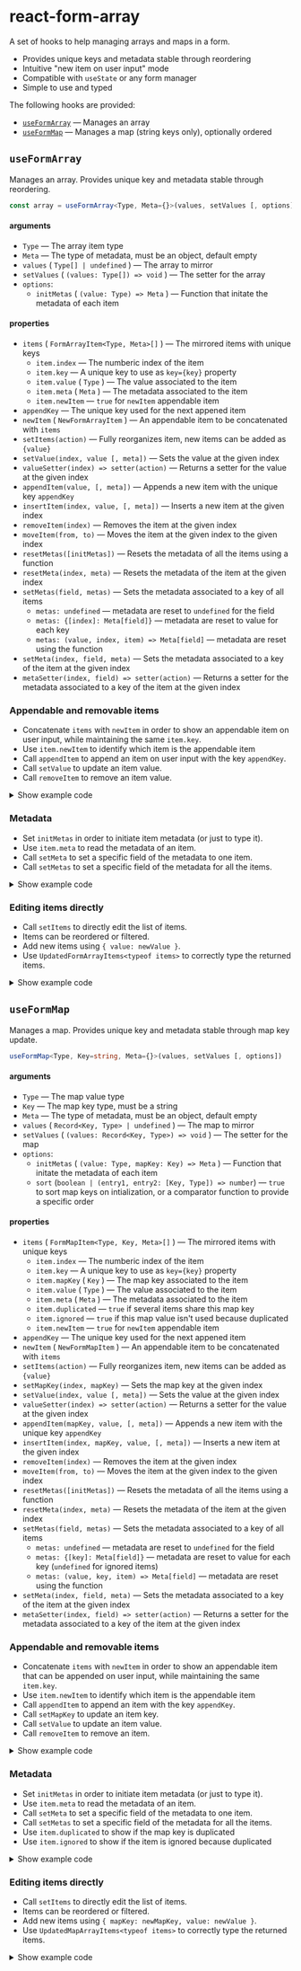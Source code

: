 # react-form-array

A set of hooks to help managing arrays and maps in a form.

- Provides unique keys and metadata stable through reordering
- Intuitive "new item on user input" mode
- Compatible with `useState` or any form manager
- Simple to use and typed

The following hooks are provided:

- [`useFormArray`](#useformarray) — Manages an array
- [`useFormMap`](#useformmap) — Manages a map (string keys only), optionally ordered

## `useFormArray`

Manages an array. Provides unique key and metadata stable through reordering.

```ts
const array = useFormArray<Type, Meta={}>(values, setValues [, options])
```

#### arguments

- `Type` — The array item type
- `Meta` — The type of metadata, must be an object, default empty
- `values` ( `Type[] | undefined` ) — The array to mirror
- `setValues` ( `(values: Type[]) => void` ) — The setter for the array
- `options`:
  - `initMetas` ( `(value: Type) => Meta` ) — Function that initate the metadata of each item

#### properties

- `items` ( `FormArrayItem<Type, Meta>[]` ) — The mirrored items with unique keys
  - `item.index` — The numberic index of the item
  - `item.key` — A unique key to use as `key={key}` property
  - `item.value` ( `Type` ) — The value associated to the item
  - `item.meta` ( `Meta` ) — The metadata associated to the item
  - `item.newItem` — `true` for `newItem` appendable item
- `appendKey` — The unique key used for the next appened item
- `newItem` ( `NewFormArrayItem` ) — An appendable item to be concatenated with `items`
- `setItems(action)` — Fully reorganizes item, new items can be added as `{value}`
- `setValue(index, value [, meta])` — Sets the value at the given index
- `valueSetter(index) => setter(action)` — Returns a setter for the value at the given index
- `appendItem(value, [, meta])` — Appends a new item with the unique key `appendKey`
- `insertItem(index, value, [, meta])` — Inserts a new item at the given index
- `removeItem(index)` — Removes the item at the given index
- `moveItem(from, to)` — Moves the item at the given index to the given index
- `resetMetas([initMetas])` — Resets the metadata of all the items using a function
- `resetMeta(index, meta)` — Resets the metadata of the item at the given index
- `setMetas(field, metas)` — Sets the metadata associated to a key of all items
  - `metas: undefined` — metadata are reset to `undefined` for the field
  - `metas: {[index]: Meta[field]}` — metadata are reset to value for each key
  - `metas: (value, index, item) => Meta[field]` — metadata are reset using the function
- `setMeta(index, field, meta)` — Sets the metadata associated to a key of the item at the given index
- `metaSetter(index, field) => setter(action)` — Returns a setter for the metadata associated to a key of the item at the given index

### Appendable and removable items

- Concatenate `items` with `newItem` in order to show an appendable item on user input, while maintaining the same `item.key`.
- Use `item.newItem` to identify which item is the appendable item
- Call `appendItem` to append an item on user input with the key `appendKey`.
- Call `setValue` to update an item value.
- Call `removeItem` to remove an item value.

<details>
<summary>Show example code</summary>

```tsx
function DataForm() {
	type Data = { name: string; value: string }
	const [data, setData] = useState<Data[]>([])

	const array = useFormArray(data, setData)

	return (
		<>
			{[...array.items, array.newItem].map(({ index, key, value, newItem }) => (
				<fieldset key={key}>
					{newItem ? (
						<legend>New Item</legend>
					) : (
						<legend>
							Item ${index + 1}{" "}
							<button onClick={() => array.removeItem(index)}>Delete</button>
						</legend>
					)}
					{/* Also use this input to create a new item when user types */}
					<label>
						Name:{" "}
						<input
							value={value?.name ?? ""}
							onChange={({ target: { value: inputValue } }) =>
								newItem
									? inputValue &&
										array.appendItem({ name: inputValue, value: "" })
									: array.setValue(index, { ...value, name: inputValue })
							}
						/>
					</label>
					{/* Only display this input for existing items */}
					{!newItem && (
						<label>
							Value:{" "}
							<input
								value={value.value}
								onChange={({ target: { value: inputValue } }) =>
									array.setValue(index, { ...value, value: inputValue })
								}
								disabled={newItem}
							/>
						</label>
					)}
				</fieldset>
			))}
		</>
	)
}
```

</details>

### Metadata

- Set `initMetas` in order to initiate item metadata (or just to type it).
- Use `item.meta` to read the metadata of an item.
- Call `setMeta` to set a specific field of the metadata to one item.
- Call `setMetas` to set a specific field of the metadata for all the items.

<details>
<summary>Show example code</summary>

```tsx
type Data = {
	name: string
	option1?: boolean
	option2?: boolean
	option3?: boolean
}

function DataForm({
	data,
	setData,
	errors,
}: {
	data: Data[] | undefined
	setData: (data: Data[]) => void
	errors: Partial<Record<number, string>>
}) {
	const array = useFormArray(data, setData, {
		initMetas: (value): { error?: string; showOptions: boolean } => ({
			// On initialization, show the options if any option is checked
			showOptions: value.option1 || value.option2 || value.option3 || false,
		}),
	})

	useEffect(() => {
		array.setMetas("error", errors)
	}, [errors, array.setMetas])

	return (
		<>
			{[...array.items].map(({ index, key, value, meta }) => (
				<fieldset key={key}>
					<legend>Item ${index + 1}</legend>
					<label>
						Name:{" "}
						<input
							value={value.name}
							onChange={({ target: { value: inputValue } }) =>
								array.setValue(index, { ...value, name: inputValue })
							}
						/>
					</label>
					{/* Show the error if any */}
					{meta.error && <span className="error">{meta.error}</span>}
					{/* A foldable component to show the possible options */}
					<span
						onClick={() =>
							array.setMeta(index, "showOptions", !meta.showOptions)
						}
					>
						Show Options
					</span>
					<div style={meta.showOptions ? undefined : { display: "none" }}>
						{(["option1", "option2", "option3"] as const).map((field) => (
							<label key={field}>
								{field}:{" "}
								<input
									type="checkbox"
									checked={value[field] || false}
									onChange={({ target: { checked: inputChecked } }) =>
										array.setValue(index, { ...value, [field]: inputChecked })
									}
								/>
							</label>
						))}
					</div>
				</fieldset>
			))}
		</>
	)
}
```

</details>

### Editing items directly

- Call `setItems` to directly edit the list of items.
- Items can be reordered or filtered.
- Add new items using `{ value: newValue }`.
- Use `UpdatedFormArrayItems<typeof items>` to correctly type the returned items.

<details>
<summary>Show example code</summary>

```ts
function DataForm() {
	type Data = { name: string }
	type Meta = { error?: string }

	const [data, setData] = useState<Data[]>([])

	const array = useFormArray<Data, Meta>(data, setData)

	const sortItems = () =>
		array.setItems((items) =>
			items.sort((a, b) => a.value.name.localeCompare(b.value.name)),
		)

	const removeErrorItems = () =>
		array.setItems((items) => items.filter((item) => !item.meta.error))

	const addItems = (...names: string[]) =>
		array.setItems((items) => [
			...items,
			...names.map((name) => ({
				value: {
					name,
				},
			})),
		])

	const doubleItems = () =>
		array.setItems((items) => {
			const doubledItems: UpdatedFormArrayItems<typeof items> = []
			for (const item of items) {
				doubledItems.push(item, { value: item.value })
			}
			return doubledItems
		})
}
```

</details>

## `useFormMap`

Manages a map. Provides unique key and metadata stable through map key update.

```ts
useFormMap<Type, Key=string, Meta={}>(values, setValues [, options])
```

#### arguments

- `Type` — The map value type
- `Key` — The map key type, must be a string
- `Meta` — The type of metadata, must be an object, default empty
- `values` ( `Record<Key, Type> | undefined` ) — The map to mirror
- `setValues` ( `(values: Record<Key, Type>) => void` ) — The setter for the map
- `options`:
  - `initMetas` ( `(value: Type, mapKey: Key) => Meta` ) — Function that initate the metadata of each item
  - `sort` (`boolean | (entry1, entry2: [Key, Type]) => number`) — `true` to sort map keys on intialization, or a comparator function to provide a specific order

#### properties

- `items` ( `FormMapItem<Type, Key, Meta>[]` ) — The mirrored items with unique keys
  - `item.index` — The numberic index of the item
  - `item.key` — A unique key to use as `key={key}` property
  - `item.mapKey` ( `Key` ) — The map key associated to the item
  - `item.value` ( `Type` ) — The value associated to the item
  - `item.meta` ( `Meta` ) — The metadata associated to the item
  - `item.duplicated` — `true` if several items share this map key
  - `item.ignored` — `true` if this map value isn't used because duplicated
  - `item.newItem` — `true` for `newItem` appendable item
- `appendKey` — The unique key used for the next appened item
- `newItem` ( `NewFormMapItem` ) — An appendable item to be concatenated with `items`
- `setItems(action)` — Fully reorganizes item, new items can be added as `{value}`
- `setMapKey(index, mapKey)` — Sets the map key at the given index
- `setValue(index, value [, meta])` — Sets the value at the given index
- `valueSetter(index) => setter(action)` — Returns a setter for the value at the given index
- `appendItem(mapKey, value, [, meta])` — Appends a new item with the unique key `appendKey`
- `insertItem(index, mapKey, value, [, meta])` — Inserts a new item at the given index
- `removeItem(index)` — Removes the item at the given index
- `moveItem(from, to)` — Moves the item at the given index to the given index
- `resetMetas([initMetas])` — Resets the metadata of all the items using a function
- `resetMeta(index, meta)` — Resets the metadata of the item at the given index
- `setMetas(field, metas)` — Sets the metadata associated to a key of all items
  - `metas: undefined` — metadata are reset to `undefined` for the field
  - `metas: {[key]: Meta[field]}` — metadata are reset to value for each key (`undefined` for ignored items)
  - `metas: (value, key, item) => Meta[field]` — metadata are reset using the function
- `setMeta(index, field, meta)` — Sets the metadata associated to a key of the item at the given index
- `metaSetter(index, field) => setter(action)` — Returns a setter for the metadata associated to a key of the item at the given index

### Appendable and removable items

- Concatenate `items` with `newItem` in order to show an appendable item that can be appended on user input, while maintaining the same `item.key`.
- Use `item.newItem` to identify which item is the appendable item
- Call `appendItem` to append an item with the key `appendKey`.
- Call `setMapKey` to update an item key.
- Call `setValue` to update an item value.
- Call `removeItem` to remove an item.

<details>
<summary>Show example code</summary>

```tsx
function DataForm() {
	const [data, setData] = useState<Record<string, string>>({})

	const map = useFormMap(data, setData)

	return (
		<>
			{[...map.items, map.newItem].map(
				({ index, key, mapKey, value, newItem }) => (
					<fieldset key={key}>
						{newItem ? (
							<legend>New Item</legend>
						) : (
							<legend>
								Item ${index + 1}{" "}
								<button onClick={() => map.removeItem(index)}>Delete</button>
							</legend>
						)}
						{/* Also use this input to create a new item when user types */}
						<label>
							Name:{" "}
							<input
								value={mapKey ?? ""}
								onChange={({ target: { value: inputValue } }) =>
									newItem
										? inputValue && map.appendItem(inputValue, "")
										: map.setMapKey(index, inputValue)
								}
							/>
						</label>
						{/* Only display this input for existing items */}
						{!newItem && (
							<label>
								Value:{" "}
								<input
									value={value}
									onChange={({ target: { value: inputValue } }) =>
										map.setValue(index, inputValue)
									}
									disabled={newItem}
								/>
							</label>
						)}
					</fieldset>
				),
			)}
		</>
	)
}
```

</details>

### Metadata

- Set `initMetas` in order to initiate item metadata (or just to type it).
- Use `item.meta` to read the metadata of an item.
- Call `setMeta` to set a specific field of the metadata to one item.
- Call `setMetas` to set a specific field of the metadata for all the items.
- Use `item.duplicated` to show if the map key is duplicated
- Use `item.ignored` to show if the item is ignored because duplicated

<details>
<summary>Show example code</summary>

```tsx
type Data = {
	name: string
	option1?: boolean
	option2?: boolean
	option3?: boolean
}

function DataForm({
	data,
	setData,
	errors,
}: {
	data: Record<string, Data> | undefined
	setData: (data: Record<string, Data>) => void
	errors: Partial<Record<string, string>>
}) {
	const map = useFormMap(data, setData, {
		initMetas: (value): { error?: string; showOptions: boolean } => ({
			// On initialization, show the options if any option is checked
			showOptions: value.option1 || value.option2 || value.option3 || false,
		}),
	})

	useEffect(() => {
		map.setMetas("error", errors)
	}, [errors, map.setMetas])

	return (
		<>
			{[...map.items].map(
				({ index, key, value, meta, duplicated, ignored }) => (
					<fieldset key={key}>
						<legend>Item ${index + 1}</legend>
						<label style={ignored ? { opacity: 0.6 } : undefined}>
							Name:{" "}
							<input
								value={value.name}
								onChange={({ target: { value: inputValue } }) =>
									map.setValue(index, { ...value, name: inputValue })
								}
							/>
						</label>
						{/* Show the error if any */}
						{duplicated ||
							(meta.error && (
								<span className="error">
									{duplicated ? "duplicated item" : meta.error}
								</span>
							))}
						{/* A foldable component to show the possible options */}
						<span
							onClick={() =>
								map.setMeta(index, "showOptions", !meta.showOptions)
							}
						>
							Show Options
						</span>
						<div style={meta.showOptions ? undefined : { display: "none" }}>
							{(["option1", "option2", "option3"] as const).map((field) => (
								<label key={field}>
									{field}:{" "}
									<input
										type="checkbox"
										checked={value[field] || false}
										onChange={({ target: { checked: inputChecked } }) =>
											map.setValue(index, { ...value, [field]: inputChecked })
										}
									/>
								</label>
							))}
						</div>
					</fieldset>
				),
			)}
		</>
	)
}
```

</details>

### Editing items directly

- Call `setItems` to directly edit the list of items.
- Items can be reordered or filtered.
- Add new items using `{ mapKey: newMapKey, value: newValue }`.
- Use `UpdatedMapArrayItems<typeof items>` to correctly type the returned items.

<details>
<summary>Show example code</summary>

```ts
function DataForm() {
	type Meta = { error?: string }

	const [data, setData] = useState<Record<string, string>>({})

	const map = useFormMap<string, string, Meta>(data, setData)

	const sortItems = () =>
		map.setItems((items) =>
			items.sort((a, b) => a.mapKey.localeCompare(b.mapKey)),
		)

	const removeErrorItems = () =>
		map.setItems((items) => items.filter((item) => !item.meta.error))

	const addItems = (...names: string[]) =>
		map.setItems((items) => [
			...items,
			...names.map((name) => ({
				mapKey: name,
				value: name,
			})),
		])

	const doubleItems = () =>
		map.setItems((items) => {
			const doubledItems: UpdatedFormMapItems<typeof items> = []
			for (const item of items) {
				doubledItems.push(item, {
					mapKey: item.mapKey + "-doubled",
					value: item.value,
				})
			}
			return doubledItems
		})
}
```

</details>
